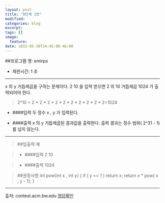 ```yaml
---
layout: post
title: "9단계 1번"
modified:
categories: blog
excerpt:
tags: []
image:
  feature:
date: 2015-05-30T14:45:00-46:00
---
```


##프로그램 명: emirps
- 제한시간: 1 초

----------------------
x 의 y 거듭제곱을 구하는 문제이다.
2 10 을 입력 받으면 2 의 10 거듭제곱 1024 가 출력되어야 한다.
>2^10 = 2 * 2 * 2 * 2 * 2 * 2 * 2 * 2 * 2 * 2=1024


- ####입력
두 정수 x , y 가 입력된다.

- ####출력
x 의 y 거듭제곱된 결과값을 출력한다.
출력 결과는 정수 범위( 2^31 - 1)를 넘지 않는다.



---------
> ##입출력 예

>- ####입력
2 10

>- ####출력
1024



> ##권장사항
int pow(int x , int y)
{
   if ( y == 1 ) return x;
   return x * pow( x , y - 1);
}


---------------
출처: contest.acm.bw.edu
[정답확인]


[정답확인]: http://183.106.113.109/judgeonline/showmessage.php?pname=powerofx
[jekyll-gh]: https://github.com/jekyll/jekyll
[jekyll]:    http://jekyllrb.com